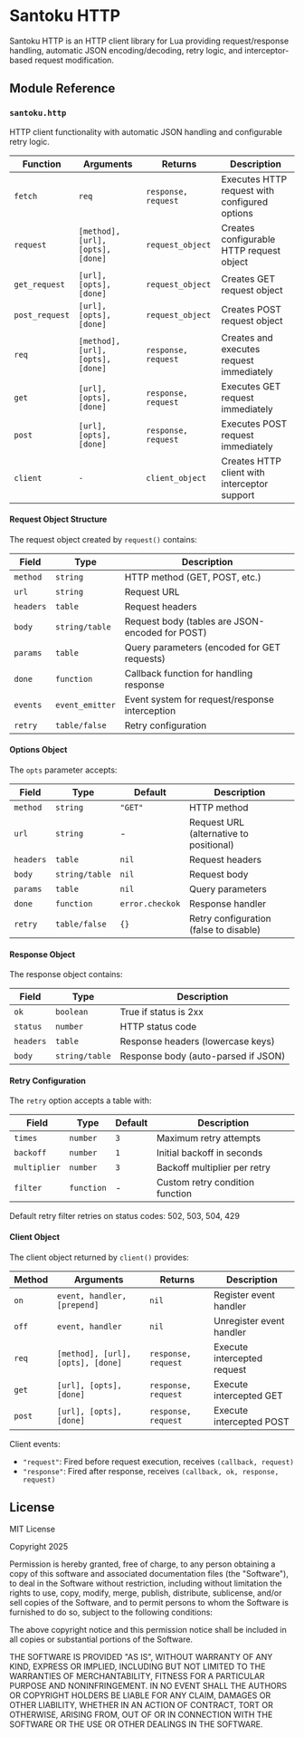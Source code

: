 # Santoku HTTP

Santoku HTTP is an HTTP client library for Lua providing request/response
handling, automatic JSON encoding/decoding, retry logic, and interceptor-based
request modification.

## Module Reference

### `santoku.http`
HTTP client functionality with automatic JSON handling and configurable retry logic.

| Function | Arguments | Returns | Description |
|----------|-----------|---------|-------------|
| `fetch` | `req` | `response, request` | Executes HTTP request with configured options |
| `request` | `[method], [url], [opts], [done]` | `request_object` | Creates configurable HTTP request object |
| `get_request` | `[url], [opts], [done]` | `request_object` | Creates GET request object |
| `post_request` | `[url], [opts], [done]` | `request_object` | Creates POST request object |
| `req` | `[method], [url], [opts], [done]` | `response, request` | Creates and executes request immediately |
| `get` | `[url], [opts], [done]` | `response, request` | Executes GET request immediately |
| `post` | `[url], [opts], [done]` | `response, request` | Executes POST request immediately |
| `client` | `-` | `client_object` | Creates HTTP client with interceptor support |

#### Request Object Structure

The request object created by `request()` contains:

| Field | Type | Description |
|-------|------|-------------|
| `method` | `string` | HTTP method (GET, POST, etc.) |
| `url` | `string` | Request URL |
| `headers` | `table` | Request headers |
| `body` | `string/table` | Request body (tables are JSON-encoded for POST) |
| `params` | `table` | Query parameters (encoded for GET requests) |
| `done` | `function` | Callback function for handling response |
| `events` | `event_emitter` | Event system for request/response interception |
| `retry` | `table/false` | Retry configuration |

#### Options Object

The `opts` parameter accepts:

| Field | Type | Default | Description |
|-------|------|---------|-------------|
| `method` | `string` | `"GET"` | HTTP method |
| `url` | `string` | - | Request URL (alternative to positional) |
| `headers` | `table` | `nil` | Request headers |
| `body` | `string/table` | `nil` | Request body |
| `params` | `table` | `nil` | Query parameters |
| `done` | `function` | `error.checkok` | Response handler |
| `retry` | `table/false` | `{}` | Retry configuration (false to disable) |

#### Response Object

The response object contains:

| Field | Type | Description |
|-------|------|-------------|
| `ok` | `boolean` | True if status is 2xx |
| `status` | `number` | HTTP status code |
| `headers` | `table` | Response headers (lowercase keys) |
| `body` | `string/table` | Response body (auto-parsed if JSON) |

#### Retry Configuration

The `retry` option accepts a table with:

| Field | Type | Default | Description |
|-------|------|---------|-------------|
| `times` | `number` | `3` | Maximum retry attempts |
| `backoff` | `number` | `1` | Initial backoff in seconds |
| `multiplier` | `number` | `3` | Backoff multiplier per retry |
| `filter` | `function` | - | Custom retry condition function |

Default retry filter retries on status codes: 502, 503, 504, 429

#### Client Object

The client object returned by `client()` provides:

| Method | Arguments | Returns | Description |
|--------|-----------|---------|-------------|
| `on` | `event, handler, [prepend]` | `nil` | Register event handler |
| `off` | `event, handler` | `nil` | Unregister event handler |
| `req` | `[method], [url], [opts], [done]` | `response, request` | Execute intercepted request |
| `get` | `[url], [opts], [done]` | `response, request` | Execute intercepted GET |
| `post` | `[url], [opts], [done]` | `response, request` | Execute intercepted POST |

Client events:
- `"request"`: Fired before request execution, receives `(callback, request)`
- `"response"`: Fired after response, receives `(callback, ok, response, request)`

## License

MIT License

Copyright 2025

Permission is hereby granted, free of charge, to any person obtaining a copy of
this software and associated documentation files (the "Software"), to deal in
the Software without restriction, including without limitation the rights to
use, copy, modify, merge, publish, distribute, sublicense, and/or sell copies of
the Software, and to permit persons to whom the Software is furnished to do so,
subject to the following conditions:

The above copyright notice and this permission notice shall be included in all
copies or substantial portions of the Software.

THE SOFTWARE IS PROVIDED "AS IS", WITHOUT WARRANTY OF ANY KIND, EXPRESS OR
IMPLIED, INCLUDING BUT NOT LIMITED TO THE WARRANTIES OF MERCHANTABILITY, FITNESS
FOR A PARTICULAR PURPOSE AND NONINFRINGEMENT. IN NO EVENT SHALL THE AUTHORS OR
COPYRIGHT HOLDERS BE LIABLE FOR ANY CLAIM, DAMAGES OR OTHER LIABILITY, WHETHER
IN AN ACTION OF CONTRACT, TORT OR OTHERWISE, ARISING FROM, OUT OF OR IN
CONNECTION WITH THE SOFTWARE OR THE USE OR OTHER DEALINGS IN THE SOFTWARE.
